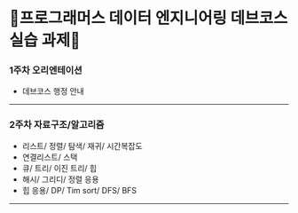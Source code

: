 # 👾프로그래머스 데이터 엔지니어링 데브코스 실습 과제👾

### 1주차 오리엔테이션
  + 데브코스 행정 안내
---
### 2주차 자료구조/알고리즘
  + 리스트/ 정렬/ 탐색/ 재귀/ 시간복잡도
  + 연결리스트/ 스택
  + 큐/ 트리/ 이진 트리/ 힙
  + 해시/ 그리디/ 정렬 응용
  + 힙 응용/ DP/ Tim sort/ DFS/ BFS
---

